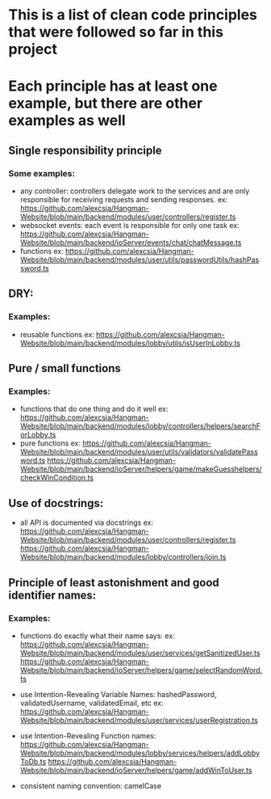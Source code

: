 # This is a list of clean code principles that were followed so far in this project

# Each principle has at least one example, but there are other examples as well

## Single responsibility principle

### Some examples:

- any controller: controllers delegate work to the services and are only responsible for receiving requests and sending responses.
  ex: https://github.com/alexcsia/Hangman-Website/blob/main/backend/modules/user/controllers/register.ts
- websocket events: each event is responsible for only one task
  ex: https://github.com/alexcsia/Hangman-Website/blob/main/backend/ioServer/events/chat/chatMessage.ts
- functions
  ex: https://github.com/alexcsia/Hangman-Website/blob/main/backend/modules/user/utils/passwordUtils/hashPassword.ts

## DRY:

### Examples:

- reusable functions
  ex: https://github.com/alexcsia/Hangman-Website/blob/main/backend/modules/lobby/utils/isUserInLobby.ts

## Pure / small functions

### Examples:

- functions that do one thing and do it well
  ex: https://github.com/alexcsia/Hangman-Website/blob/main/backend/modules/lobby/controllers/helpers/searchForLobby.ts
- pure functions
  ex: https://github.com/alexcsia/Hangman-Website/blob/main/backend/modules/user/utils/validators/validatePassword.ts
  https://github.com/alexcsia/Hangman-Website/blob/main/backend/ioServer/helpers/game/makeGuesshelpers/checkWinCondition.ts

## Use of docstrings:

- all API is documented via docstrings
  ex: https://github.com/alexcsia/Hangman-Website/blob/main/backend/modules/user/controllers/register.ts
  https://github.com/alexcsia/Hangman-Website/blob/main/backend/modules/lobby/controllers/join.ts

## Principle of least astonishment and good identifier names:

### Examples:

- functions do exactly what their name says:
  ex: https://github.com/alexcsia/Hangman-Website/blob/main/backend/modules/user/services/getSanitizedUser.ts
  https://github.com/alexcsia/Hangman-Website/blob/main/backend/ioServer/helpers/game/selectRandomWord.ts

- use Intention-Revealing Variable Names:
  hashedPassword, validatedUsername, validatedEmail, etc
  ex: https://github.com/alexcsia/Hangman-Website/blob/main/backend/modules/user/services/userRegistration.ts

- use Intention-Revealing Function names:
  https://github.com/alexcsia/Hangman-Website/blob/main/backend/modules/lobby/services/helpers/addLobbyToDb.ts
  https://github.com/alexcsia/Hangman-Website/blob/main/backend/ioServer/helpers/game/addWinToUser.ts

- consistent naming convention:
  camelCase
